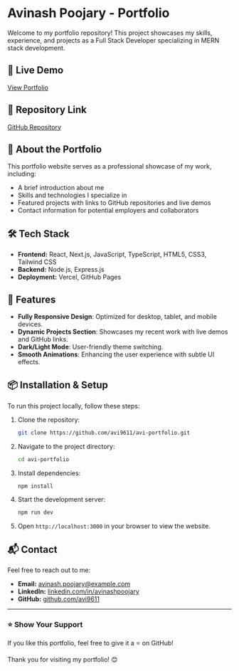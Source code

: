 # Avinash Poojary - Portfolio

Welcome to my portfolio repository! This project showcases my skills, experience, and projects as a Full Stack Developer specializing in MERN stack development.

## 🔗 Live Demo
[View Portfolio](https://avinash-n-portfolio.vercel.app/)

## 📂 Repository Link
[GitHub Repository](https://github.com/avi9611/avi-portfolio)

## 📜 About the Portfolio
This portfolio website serves as a professional showcase of my work, including:
- A brief introduction about me
- Skills and technologies I specialize in
- Featured projects with links to GitHub repositories and live demos
- Contact information for potential employers and collaborators

## 🛠️ Tech Stack
- **Frontend:** React, Next.js, JavaScript, TypeScript, HTML5, CSS3, Tailwind CSS
- **Backend:** Node.js, Express.js
- **Deployment:** Vercel, GitHub Pages

## 🚀 Features
- **Fully Responsive Design**: Optimized for desktop, tablet, and mobile devices.
- **Dynamic Projects Section**: Showcases my recent work with live demos and GitHub links.
- **Dark/Light Mode**: User-friendly theme switching.
- **Smooth Animations**: Enhancing the user experience with subtle UI effects.

## 📦 Installation & Setup
To run this project locally, follow these steps:

1. Clone the repository:
   ```bash
   git clone https://github.com/avi9611/avi-portfolio.git
   ```
2. Navigate to the project directory:
   ```bash
   cd avi-portfolio
   ```
3. Install dependencies:
   ```bash
   npm install
   ```
4. Start the development server:
   ```bash
   npm run dev
   ```
5. Open `http://localhost:3000` in your browser to view the website.

## 📬 Contact
Feel free to reach out to me:
- **Email:** avinash.poojary@example.com
- **LinkedIn:** [linkedin.com/in/avinashpoojary](http://linkedin.com/in/avinash-n-a99387286)
- **GitHub:** [github.com/avi9611](https://github.com/avi9611)

---
### ⭐ Show Your Support
If you like this portfolio, feel free to give it a ⭐ on GitHub!

Thank you for visiting my portfolio! 😊

